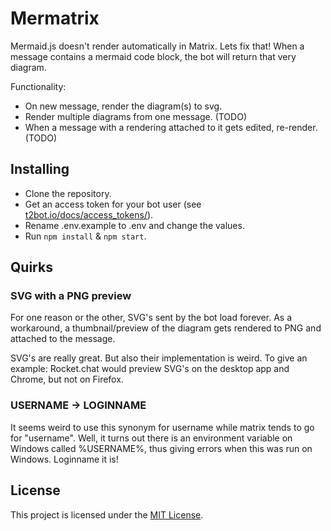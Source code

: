 # Mermatrix

Mermaid.js doesn't render automatically in Matrix. Lets fix that!
When a message contains a mermaid code block, the bot will return that very diagram.

Functionality:
- On new message, render the diagram(s) to svg.
- Render multiple diagrams from one message. (TODO)
- When a message with a rendering attached to it gets edited, re-render. (TODO)

## Installing
- Clone the repository.
- Get an access token for your bot user (see [t2bot.io/docs/access_tokens/](https://t2bot.io/docs/access_tokens/)).
- Rename .env.example to .env and change the values.
- Run `npm install` & `npm start`.

## Quirks
### SVG with a PNG preview
For one reason or the other, SVG's sent by the bot load forever.
As a workaround, a thumbnail/preview of the diagram gets rendered to PNG and attached to the message.

SVG's are really great. But also their implementation is weird. To give an example: Rocket.chat would preview SVG's on the desktop app and Chrome, but not on Firefox.


### USERNAME -> LOGINNAME
It seems weird to use this synonym for username while matrix tends to go for "username". Well, it turns out there is an environment variable on Windows called %USERNAME%, thus giving errors when this was run on Windows. Loginname it is!


## License
This project is licensed under the [MIT License](LICENSE).
